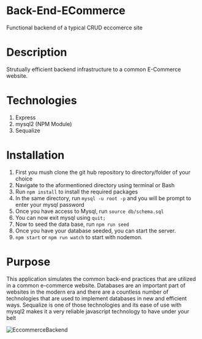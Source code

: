 # Back-End-ECommerce
Functional backend of a typical CRUD eccomerce site

# Description
Strutually efficient backend infrastructure to a common E-Commerce website.

# Technologies
1. Express
2. mysql2 (NPM Module)
3. Sequalize

# Installation
1. First you mush clone the git hub repository to directory/folder of your choice
2. Navigate to the aformentioned directory using terminal or Bash
3. Run `npm install` to install the required packages
4. In the same directory, run `mysql -u root -p` and you will be prompt to enter your mysql password
5. Once you have access to Mysql, run `source db/schema.sql`
6. You can now exit mysql using `quit;`
7. Now to seed the data base, run `npm run seed`
8. Once you have your database seeded, you can start the server.
9. `npm start` or `npm run watch` to start with nodemon.

# Purpose
This application simulates the common back-end practices that are utilized in a common e-commerce website. Databases are an important part
of websites in the modern era and there are a countless number of technologies that are used to implement databases in new and efficient ways.
Sequalize is one of those technologies and its ease of use with mysql2 makes it a very reliable javascript technology to have under your belt

![EccommerceBackend](https://user-images.githubusercontent.com/37945822/140948272-1d914451-1ad7-4e2f-b1a9-8d41844077ea.JPG)
